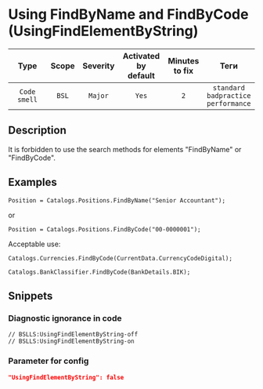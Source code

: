 # Using FindByName and FindByCode (UsingFindElementByString)

|     Type     | Scope | Severity | Activated<br>by default | Minutes<br>to fix |                           Теги                           |
|:------------:|:-----:|:--------:|:-----------------------------:|:-----------------------:|:--------------------------------------------------------:|
| `Code smell` | `BSL` | `Major`  |             `Yes`             |           `2`           | `standard`<br>`badpractice`<br>`performance` |

<!-- Блоки выше заполняются автоматически, не трогать -->
## Description

It is forbidden to use the search methods for elements "FindByName" or "FindByCode".

## Examples

```bsl
Position = Catalogs.Positions.FindByName("Senior Accountant");
```

or

```bsl
Position = Catalogs.Positions.FindByCode("00-0000001");
```

Acceptable use:
```bsl
Catalogs.Currencies.FindByCode(CurrentData.CurrencyCodeDigital);
```
```bsl
Catalogs.BankClassifier.FindByCode(BankDetails.BIK);
```

## Snippets

<!-- Блоки ниже заполняются автоматически, не трогать -->
### Diagnostic ignorance in code

```bsl
// BSLLS:UsingFindElementByString-off
// BSLLS:UsingFindElementByString-on
```

### Parameter for config

```json
"UsingFindElementByString": false
```
